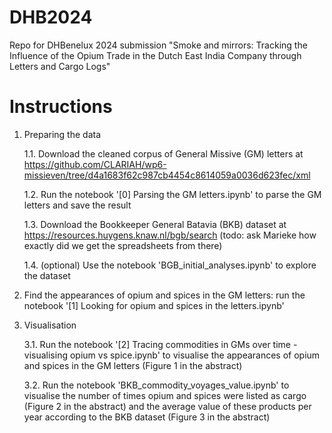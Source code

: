 # DHB2024
Repo for DHBenelux 2024 submission "Smoke and mirrors: Tracking the Influence of the Opium Trade in the Dutch East India Company through Letters and Cargo Logs"

# Instructions

1. Preparing the data
   
   1.1. Download the cleaned corpus of General Missive (GM) letters at https://github.com/CLARIAH/wp6-missieven/tree/d4a1683f62c987cb4454c8614059a0036d623fec/xml
   
   1.2. Run the notebook '[0] Parsing the GM letters.ipynb' to parse the GM letters and save the result
   
   1.3. Download the Bookkeeper General Batavia (BKB) dataset at https://resources.huygens.knaw.nl/bgb/search (todo: ask Marieke how exactly did we get the spreadsheets from there)
   
   1.4. (optional) Use the notebook 'BGB_initial_analyses.ipynb' to explore the dataset
   

3. Find the appearances of opium and spices in the GM letters: run the notebook '[1] Looking for opium and spices in the letters.ipynb'
4. Visualisation
   
    3.1. Run the notebook '[2] Tracing commodities in GMs over time - visualising opium vs spice.ipynb' to visualise the appearances of opium and spices in the GM letters (Figure 1 in the abstract)
   
    3.2. Run the notebook 'BKB_commodity_voyages_value.ipynb' to visualise the number of times opium and spices were listed as cargo (Figure 2 in the abstract) and the average value of these products per year according to the BKB dataset (Figure 3 in the abstract)
